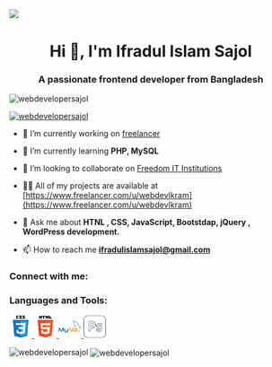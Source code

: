<img src="[https://scontent.fcla4-1.fna.fbcdn.net/v/t39.30808-6/480569652_620779200546599_4914769220944917806_n.jpg?_nc_cat=106&ccb=1-7&_nc_sid=127cfc&_nc_eui2=AeG7TRcgN4CqC--6QyAqC-PzJth8XqzJ3Bwm2HxerMncHA6sHa4nHcYcMjagPLIA_71GjZpv-1CQJKYwh_kStMaH&_nc_ohc=GuSx5LQ397YQ7kNvgGkrbmF&_nc_oc=AdjomMOphepyupbdJq-BURH6SlkFvkw5JdxcXsbOXVtgzztwbdl455v9ahmO7DOpYKQ&_nc_zt=23&_nc_ht=scontent.fcla4-1.fna&_nc_gid=AnaJqeWfwl8kqdZZBX3hyLe&oh=00_AYDuNO4ErphTZP_tFwXJJDQqhI1ncEmXdmXtvnCeVT42PQ&oe=67BF38A3](https://scontent.fcla4-1.fna.fbcdn.net/v/t39.30808-6/480569652_620779200546599_4914769220944917806_n.jpg?_nc_cat=106&ccb=1-7&_nc_sid=127cfc&_nc_eui2=AeG7TRcgN4CqC--6QyAqC-PzJth8XqzJ3Bwm2HxerMncHA6sHa4nHcYcMjagPLIA_71GjZpv-1CQJKYwh_kStMaH&_nc_ohc=G_wegcSN5S4Q7kNvgF2y2LI&_nc_oc=Adh3bnsQu9n0sNLLi9JcYJUnExVJZf5VncWjUMPESyWLFsJQVaiN_PZQZTlr0Tz5JPc&_nc_zt=23&_nc_ht=scontent.fcla4-1.fna&_nc_gid=AeOndLXXr9a_lRGaGqzurY-&oh=00_AYFyuF1Py9PoZZcdtM_rCnrTVqiL4ShQwyKRzx7Wo4hgWg&oe=67D2FF23)">

<h1 align="center">Hi 👋, I'm Ifradul Islam Sajol</h1>
<h3 align="center">A passionate frontend developer from Bangladesh</h3>

<p align="left"> <img src="https://komarev.com/ghpvc/?username=webdevelopersajol&label=Profile%20views&color=0e75b6&style=flat" alt="webdevelopersajol" /> </p>

<p align="left"> <a href="https://github.com/ryo-ma/github-profile-trophy"><img src="https://github-profile-trophy.vercel.app/?username=webdevelopersajol" alt="webdevelopersajol" /></a> </p>

- 🔭 I’m currently working on [freelancer](https://www.freelancer.com/u/webdevIkram)

- 🌱 I’m currently learning **PHP, MySQL**

- 👯 I’m looking to collaborate on [Freedom IT Institutions](https://freedomitinstitutions.com/)

- 👨‍💻 All of my projects are available at [https://www.freelancer.com/u/webdevIkram](https://www.freelancer.com/u/webdevIkram)

- 💬 Ask me about **HTNL , CSS, JavaScript, Bootstdap, jQuery , WordPress development.**

- 📫 How to reach me **ifradulislamsajol@gmail.com**

<h3 align="left">Connect with me:</h3>
<p align="left">
</p>

<h3 align="left">Languages and Tools:</h3>
<p align="left"> <a href="https://www.w3schools.com/css/" target="_blank" rel="noreferrer"> <img src="https://raw.githubusercontent.com/devicons/devicon/master/icons/css3/css3-original-wordmark.svg" alt="css3" width="40" height="40"/> </a> <a href="https://www.w3.org/html/" target="_blank" rel="noreferrer"> <img src="https://raw.githubusercontent.com/devicons/devicon/master/icons/html5/html5-original-wordmark.svg" alt="html5" width="40" height="40"/> </a> <a href="https://www.mysql.com/" target="_blank" rel="noreferrer"> <img src="https://raw.githubusercontent.com/devicons/devicon/master/icons/mysql/mysql-original-wordmark.svg" alt="mysql" width="40" height="40"/> </a> <a href="https://www.photoshop.com/en" target="_blank" rel="noreferrer"> <img src="https://raw.githubusercontent.com/devicons/devicon/master/icons/photoshop/photoshop-line.svg" alt="photoshop" width="40" height="40"/> </a> </p>

<p><img align="left" src="https://github-readme-stats.vercel.app/api/top-langs?username=webdevelopersajol&show_icons=true&locale=en&layout=compact" alt="webdevelopersajol" /></p>

<p>&nbsp;<img align="center" src="https://github-readme-stats.vercel.app/api?username=webdevelopersajol&show_icons=true&locale=en" alt="webdevelopersajol" /></p>
